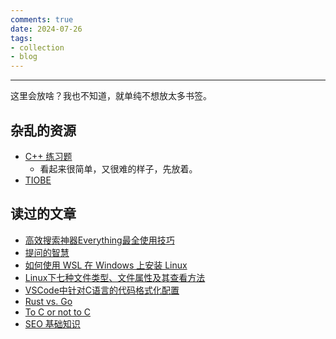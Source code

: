 ```yaml
---
comments: true
date: 2024-07-26
tags:
- collection
- blog
---
```


***

这里会放啥？我也不知道，就单纯不想放太多书签。

<!-- more -->

## 杂乱的资源

- [C++ 练习题](https://exercism.org/tracks/cpp/exercises)
    - 看起来很简单，又很难的样子，先放着。
- [TIOBE](https://www.tiobe.com/tiobe-index/)


## 读过的文章

- [高效搜索神器Everything最全使用技巧](https://www.zhihu.com/tardis/zm/art/409783518?source_id=1005)
- [提问的智慧](https://github.com/ryanhanwu/How-To-Ask-Questions-The-Smart-Way/blob/main/README-zh_CN.md)
- [如何使用 WSL 在 Windows 上安装 Linux](https://learn.microsoft.com/zh-cn/windows/wsl/install)
- [Linux下七种文件类型、文件属性及其查看方法](https://blog.csdn.net/rong09_13/article/details/79233956)
- [VSCode中针对C语言的代码格式化配置](https://blog.csdn.net/booksyhay/article/details/121105145)
- [Rust vs. Go](https://jmmv.dev/2018/07/rust-vs-go.html)
- [To C or not to C](https://blogsystem5.substack.com/p/to-c-or-not-to-c)
- [SEO 基础知识](https://developers.google.com/search/docs/fundamentals/seo-starter-guide?hl=zh-cn)